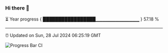 ### Hi there 👋

⏳ Year progress { █████████████████▁▁▁▁▁▁▁▁▁▁▁▁▁ } 57.18 %

---

⏰ Updated on Sun, 28 Jul 2024 06:25:19 GMT

![Progress Bar CI](https://github.com/ZhaoGui/ZhaoGui/workflows/Progress%20Bar%20CI/badge.svg)
